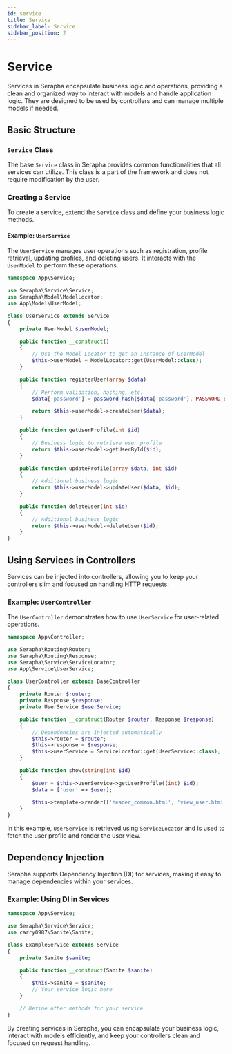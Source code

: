 ```yaml
---
id: service
title: Service
sidebar_label: Service
sidebar_position: 2
---
```


# Service

Services in Serapha encapsulate business logic and operations, providing a clean and organized way to interact with models and handle application logic. They are designed to be used by controllers and can manage multiple models if needed.

## Basic Structure

### `Service` Class

The base `Service` class in Serapha provides common functionalities that all services can utilize. This class is a part of the framework and does not require modification by the user.

### Creating a Service

To create a service, extend the `Service` class and define your business logic methods.

#### Example: `UserService`

The `UserService` manages user operations such as registration, profile retrieval, updating profiles, and deleting users. It interacts with the `UserModel` to perform these operations.

```php title="app/Service/UserService.php"
namespace App\Service;

use Serapha\Service\Service;
use Serapha\Model\ModelLocator;
use App\Model\UserModel;

class UserService extends Service
{
    private UserModel $userModel;

    public function __construct()
    {
        // Use the Model Locator to get an instance of UserModel
        $this->userModel = ModelLocator::get(UserModel::class);
    }

    public function registerUser(array $data)
    {
        // Perform validation, hashing, etc.
        $data['password'] = password_hash($data['password'], PASSWORD_BCRYPT);

        return $this->userModel->createUser($data);
    }

    public function getUserProfile(int $id)
    {
        // Business logic to retrieve user profile
        return $this->userModel->getUserById($id);
    }

    public function updateProfile(array $data, int $id)
    {
        // Additional business logic
        return $this->userModel->updateUser($data, $id);
    }

    public function deleteUser(int $id)
    {
        // Additional business logic
        return $this->userModel->deleteUser($id);
    }
}
```

## Using Services in Controllers

Services can be injected into controllers, allowing you to keep your controllers slim and focused on handling HTTP requests.

### Example: `UserController`

The `UserController` demonstrates how to use `UserService` for user-related operations.

```php title="app/Controller/UserController.php"
namespace App\Controller;

use Serapha\Routing\Router;
use Serapha\Routing\Response;
use Serapha\Service\ServiceLocator;
use App\Service\UserService;

class UserController extends BaseController
{
    private Router $router;
    private Response $response;
    private UserService $userService;

    public function __construct(Router $router, Response $response)
    {
        // Dependencies are injected automatically
        $this->router = $router;
        $this->response = $response;
        $this->userService = ServiceLocator::get(UserService::class);
    }

    public function show(string|int $id)
    {
        $user = $this->userService->getUserProfile((int) $id);
        $data = ['user' => $user];

        $this->template->render(['header_common.html', 'view_user.html', 'footer_common.html'], $data);
    }
}
```

In this example, `UserService` is retrieved using `ServiceLocator` and is used to fetch the user profile and render the user view.

## Dependency Injection

Serapha supports Dependency Injection (DI) for services, making it easy to manage dependencies within your services.

### Example: Using DI in Services

```php
namespace App\Service;

use Serapha\Service\Service;
use carry0987\Sanite\Sanite;

class ExampleService extends Service
{
    private Sanite $sanite;

    public function __construct(Sanite $sanite)
    {
        $this->sanite = $sanite;
        // Your service logic here
    }

    // Define other methods for your service
}
```

By creating services in Serapha, you can encapsulate your business logic, interact with models efficiently, and keep your controllers clean and focused on request handling.
